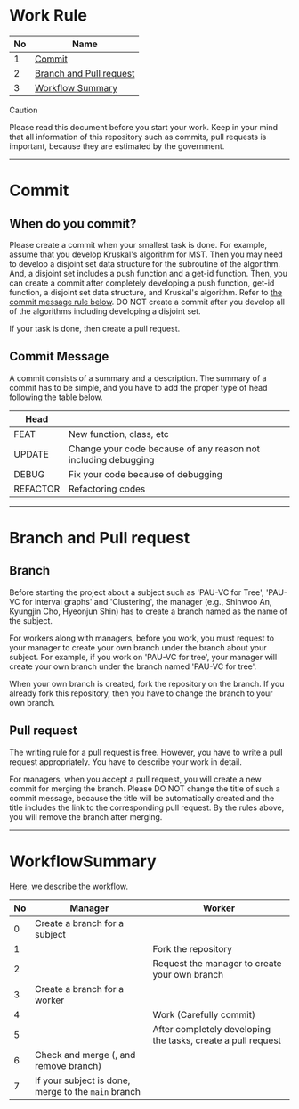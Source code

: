 # Work Rule
|No|Name|
|---|---|
|1|[Commit](#Commit)|
|2|[Branch and Pull request](#Branch-and-Pull-request)|
|3|[Workflow Summary](#Workflow-Summary)|

> [!Caution]
> Please read this document before you start your work. Keep in your mind that all information of this repository such as commits, pull requests is important, because they are estimated by the government.

---
# Commit
## When do you commit?
Please create a commit when your smallest task is done. For example, assume that you develop Kruskal's algorithm for MST. Then you may need to develop a disjoint set data structure for the subroutine of the algorithm. And, a disjoint set includes a push function and a get-id function. Then, you can create a commit after completely developing a push function, get-id function, a disjoint set data structure, and Kruskal's algorithm. Refer to [the commit message rule below](#Commit-Message). DO NOT create a commit after you develop all of the algorithms including developing a disjoint set.

If your task is done, then create a pull request.

## Commit Message
A commit consists of a summary and a description. The summary of a commit has to be simple, and you have to add the proper type of head following the table below.

|Head||
|---|---|
|FEAT|New function, class, etc|
|UPDATE|Change your code because of any reason not including debugging|
|DEBUG|Fix your code because of debugging|
|REFACTOR|Refactoring codes|

---
# Branch and Pull request
## Branch
Before starting the project about a subject such as 'PAU-VC for Tree', 'PAU-VC for interval graphs' and 'Clustering', the manager (e.g., Shinwoo An, Kyungjin Cho, Hyeonjun Shin) has to create a branch named as the name of the subject.

For workers along with managers, before you work, you must request to your manager to create your own branch under the branch about your subject. For example, if you work on 'PAU-VC for tree', your manager will create your own branch under the branch named 'PAU-VC for tree'.

When your own branch is created, fork the repository on the branch. If you already fork this repository, then you have to change the branch to your own branch.

## Pull request
The writing rule for a pull request is free. However, you have to write a pull request appropriately. You have to describe your work in detail.

For managers, when you accept a pull request, you will create a new commit for merging the branch. Please DO NOT change the title of such a commit message, because the title will be automatically created and the title includes the link to the corresponding pull request. By the rules above, you will remove the branch after merging.

---
# WorkflowSummary
Here, we describe the workflow.

|No|Manager|Worker|
|---|---|---|
|0|Create a branch for a subject||
|1||Fork the repository|
|2||Request the manager to create your own branch|
|3|Create a branch for a worker||
|4||Work (Carefully commit)|
|5||After completely developing the tasks, create a pull request|
|6|Check and merge (, and remove branch)||
|7|If your subject is done, merge to the `main` branch||
